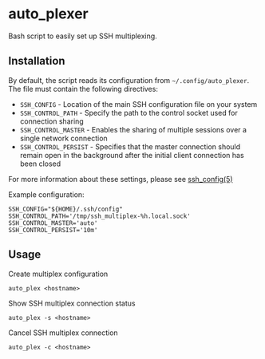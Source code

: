 # auto_plexer
Bash script to easily set up SSH multiplexing. 

## Installation
By default, the script reads its configuration from `~/.config/auto_plexer`. The file must contain the following directives:

- `SSH_CONFIG` - Location of the main SSH configuration file on your system
- `SSH_CONTROL_PATH` - Specify the path to the control socket used for connection sharing
- `SSH_CONTROL_MASTER` - Enables the sharing of multiple sessions over a single network connection
- `SSH_CONTROL_PERSIST` - Specifies that the master connection should remain open in the background after the initial client connection has been closed

For more information about these settings, please see [ssh_config(5)](http://man.openbsd.org/ssh_config.5)

Example configuration:
```
SSH_CONFIG="${HOME}/.ssh/config"
SSH_CONTROL_PATH='/tmp/ssh_multiplex-%h.local.sock'
SSH_CONTROL_MASTER='auto'
SSH_CONTROL_PERSIST='10m'
```

## Usage
Create multiplex configuration
```
auto_plex <hostname>
```
Show SSH multiplex connection status
```
auto_plex -s <hostname>
```
Cancel SSH multiplex connection
```
auto_plex -c <hostname>
```
